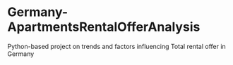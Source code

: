 # Germany-ApartmentsRentalOfferAnalysis
Python-based project on trends and factors influencing Total rental offer in Germany
